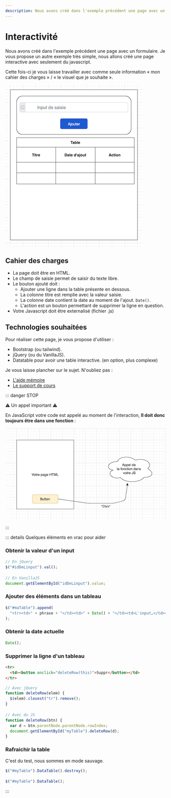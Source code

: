 ```yaml
---
description: Nous avons créé dans l'exemple précédent une page avec un formulaire. Je vous propose un autre exemple très simple, nous allons créé une page interactive avec seulement du javascript.
---
```


# Interactivité

Nous avons créé dans l'exemple précédent une page avec un formulaire. Je vous propose un autre exemple très simple, nous allons créé une page interactive avec seulement du javascript.

Cette fois-ci je vous laisse travailler avec comme seule information « mon cahier des charges » / « le visuel que je souhaite ».

![Interface souhaitée](./res/tp3_ui.png)

## Cahier des charges

- La page doit être en HTML.
- Le champ de saisie permet de saisir du texte libre.
- Le bouton ajouté doit :
  - Ajouter une ligne dans la table présente en dessous.
  - La colonne titre est remplie avec la valeur saisie.
  - La colonne date contient la date au moment de l'ajout. `Date()`.
  - L'action est un bouton permettant de supprimer la ligne en question.
- Votre Javascript doit être externalisé (fichier .js)

## Technologies souhaitées

Pour réaliser cette page, je vous propose d'utiliser :

- Bootstrap (ou tailwind).
- jQuery (ou du VanillaJS).
- Datatable pour avoir une table interactive. (en option, plus complexe)

Je vous laisse plancher sur le sujet. N'oubliez pas :

- [L'aide mémoire](/cheatsheets/javascript/)
- [Le support de cours](/tp/javascript/support.md)

::: danger STOP

⚠️ Un appel important ⚠️

En JavaScript votre code est appelé au moment de l'interaction, **Il doit donc toujours être dans une fonction** :

![Événement](./res/event_click.png)

:::

::: details Quelques éléments en vrac pour aider

### Obtenir la valeur d'un input

```js
// En jQuery
$("#idDeLinput").val();

// En VanillaJS
document.getElementById("idDeLinput").value;
```

### Ajouter des éléments dans un tableau

```js
$("#maTable").append(
  "<tr><td>" + phrase + "</td><td>" + Date() + "</td><td>L'input…</td></tr>"
);
```

### Obtenir la date actuelle

```js
Date();
```

### Supprimer la ligne d'un tableau

```html
<tr>
  <td><button onclick="deleteRow(this)">Suppr</button></td>
</tr>
```

```js
// Avec jQuery
function deleteRow(elem) {
  $(elem).closest("tr").remove();
}

// Avec du JS
function deleteRow(btn) {
  var d = btn.parentNode.parentNode.rowIndex;
  document.getElementById("myTable").deleteRow(d);
}
```

### Rafraichir la table

C'est du test, nous sommes en mode sauvage.

```js
$("#myTable").DataTable().destroy();

$("#myTable").DataTable();
```

:::
